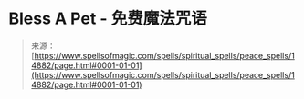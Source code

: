 <!--yml

category: 未分类

date: 2024-06-12 18:53:59

-->

# Bless A Pet - 免费魔法咒语

> 来源：[https://www.spellsofmagic.com/spells/spiritual_spells/peace_spells/14882/page.html#0001-01-01](https://www.spellsofmagic.com/spells/spiritual_spells/peace_spells/14882/page.html#0001-01-01)
